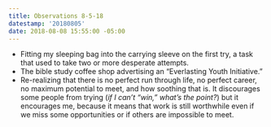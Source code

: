 ```yaml
---
title: Observations 8-5-18
datestamp: '20180805'
date: 2018-08-08 15:55:00 -05:00
---
```


- Fitting my sleeping bag into the carrying sleeve on the first try, a task that used to take two or more desperate attempts.
- The bible study coffee shop advertising an “Everlasting Youth Initiative.”
- Re-realizing that there is no perfect run through life, no perfect career, no maximum potential to meet, and how soothing that is. It discourages some people from trying (*if I can’t “win,” what’s the point?*) but it encourages me, because it means that work is still worthwhile even if we miss some opportunities or if others are impossible to meet.
